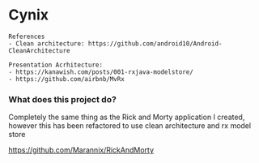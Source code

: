 # Cynix

 ```
References
- Clean architecture: https://github.com/android10/Android-CleanArchitecture

Presentation Acrhitecture:
- https://kanawish.com/posts/001-rxjava-modelstore/
- https://github.com/airbnb/MvRx
 ```
 
 ### What does this project do?

Completely the same thing as the Rick and Morty application I created, however this has been refactored to use clean architecture and rx model store

https://github.com/Marannix/RickAndMorty
